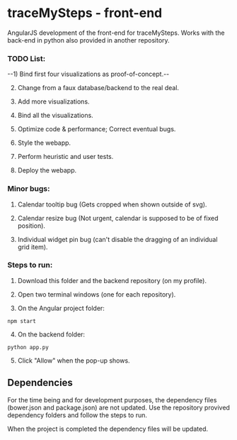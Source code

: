 # traceMySteps - front-end

AngularJS development of the front-end for traceMySteps. Works with the back-end in python also provided in another repository.

### TODO List: 

--1) Bind first four visualizations as proof-of-concept.--

2) Change from a faux database/backend to the real deal.

3) Add more visualizations.

4) Bind all the visualizations.

5) Optimize code & performance; Correct eventual bugs.

6) Style the webapp.

7) Perform heuristic and user tests.

8) Deploy the webapp.

### Minor bugs: 

1) Calendar tooltip bug (Gets cropped when shown outside of svg).

2) Calendar resize bug (Not urgent, calendar is supposed to be of fixed position).

3) Individual widget pin bug (can't disable the dragging of an individual grid item).

### Steps to run:

1) Download this folder and the backend repository (on my profile).
2) Open two terminal windows (one for each repository).

3) On the Angular project folder:
```
npm start
```

4) On the backend folder:
```
python app.py
```
5) Click "Allow" when the pop-up shows.

## Dependencies

For the time being and for development purposes, the dependency files (bower.json and package.json) are not updated. Use the repository provived dependency folders and follow the steps to run.

When the project is completed the dependency files will be updated.
